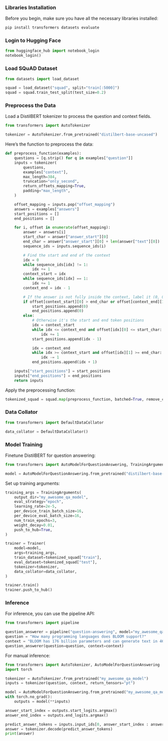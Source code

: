 
### Libraries Installation
Before you begin, make sure you have all the necessary libraries installed:
```bash
pip install transformers datasets evaluate
```

### Login to Hugging Face
```python
from huggingface_hub import notebook_login
notebook_login()
```

### Load SQuAD Dataset
```python
from datasets import load_dataset

squad = load_dataset("squad", split="train[:5000]")
squad = squad.train_test_split(test_size=0.2)
```

### Preprocess the Data
Load a DistilBERT tokenizer to process the question and context fields.
```python
from transformers import AutoTokenizer

tokenizer = AutoTokenizer.from_pretrained("distilbert-base-uncased")
```

Here’s the function to preprocess the data:
```python
def preprocess_function(examples):
    questions = [q.strip() for q in examples["question"]]
    inputs = tokenizer(
        questions,
        examples["context"],
        max_length=384,
        truncation="only_second",
        return_offsets_mapping=True,
        padding="max_length",
    )

    offset_mapping = inputs.pop("offset_mapping")
    answers = examples["answers"]
    start_positions = []
    end_positions = []

    for i, offset in enumerate(offset_mapping):
        answer = answers[i]
        start_char = answer["answer_start"][0]
        end_char = answer["answer_start"][0] + len(answer["text"][0])
        sequence_ids = inputs.sequence_ids(i)

        # Find the start and end of the context
        idx = 0
        while sequence_ids[idx] != 1:
            idx += 1
        context_start = idx
        while sequence_ids[idx] == 1:
            idx += 1
        context_end = idx - 1

        # If the answer is not fully inside the context, label it (0, 0)
        if offset[context_start][0] > end_char or offset[context_end][1] < start_char:
            start_positions.append(0)
            end_positions.append(0)
        else:
            # Otherwise it's the start and end token positions
            idx = context_start
            while idx <= context_end and offset[idx][0] <= start_char:
                idx += 1
            start_positions.append(idx - 1)

            idx = context_end
            while idx >= context_start and offset[idx][1] >= end_char:
                idx -= 1
            end_positions.append(idx + 1)

    inputs["start_positions"] = start_positions
    inputs["end_positions"] = end_positions
    return inputs
```

Apply the preprocessing function:
```python
tokenized_squad = squad.map(preprocess_function, batched=True, remove_columns=squad["train"].column_names)
```

### Data Collator
```python
from transformers import DefaultDataCollator

data_collator = DefaultDataCollator()
```

### Model Training
Finetune DistilBERT for question answering:
```python
from transformers import AutoModelForQuestionAnswering, TrainingArguments, Trainer

model = AutoModelForQuestionAnswering.from_pretrained("distilbert-base-uncased")
```

Set up training arguments:
```python
training_args = TrainingArguments(
    output_dir="my_awesome_qa_model",
    eval_strategy="epoch",
    learning_rate=2e-5,
    per_device_train_batch_size=16,
    per_device_eval_batch_size=16,
    num_train_epochs=3,
    weight_decay=0.01,
    push_to_hub=True,
)

trainer = Trainer(
    model=model,
    args=training_args,
    train_dataset=tokenized_squad["train"],
    eval_dataset=tokenized_squad["test"],
    tokenizer=tokenizer,
    data_collator=data_collator,
)

trainer.train()
trainer.push_to_hub()
```

### Inference
For inference, you can use the pipeline API:
```python
from transformers import pipeline

question_answerer = pipeline("question-answering", model="my_awesome_qa_model")
question = "How many programming languages does BLOOM support?"
context = "BLOOM has 176 billion parameters and can generate text in 46 languages natural languages and 13 programming languages."
question_answerer(question=question, context=context)
```

For manual inference:
```python
from transformers import AutoTokenizer, AutoModelForQuestionAnswering
import torch

tokenizer = AutoTokenizer.from_pretrained("my_awesome_qa_model")
inputs = tokenizer(question, context, return_tensors="pt")

model = AutoModelForQuestionAnswering.from_pretrained("my_awesome_qa_model")
with torch.no_grad():
    outputs = model(**inputs)

answer_start_index = outputs.start_logits.argmax()
answer_end_index = outputs.end_logits.argmax()

predict_answer_tokens = inputs.input_ids[0, answer_start_index : answer_end_index + 1]
answer = tokenizer.decode(predict_answer_tokens)
print(answer)
```

